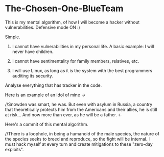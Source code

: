 # The-Chosen-One-BlueTeam
This is my mental algorithm, of how I will become a hacker without vulnerabilities. Defensive mode ON :) 

Simple. 

1) I cannot have vulnerabilities in my personal life. A basic example: I will never have children. 

2) I cannot have sentimentality for family members, relatives, etc.
3) I will use Linux, as long as it is the system with the best programmers auditing its security. 

Analyse everything that has tracker in the code. 


Here is an example of an idol of mine -> 

//Snowden was smart, he was. But even with asylum in Russia, a country that theoretically protects him from the Americans and their allies, he is still at risk...  And now more than ever, as he will be a father.   <-     

Here's a commit of this mental algorithm. 

//There is a loophole, in being a humanoid of the male species, the nature of the species seeks to breed and reproduce, so the fight will be internal. I must hack myself at every turn and create mitigations to these "zero-day exploits".

